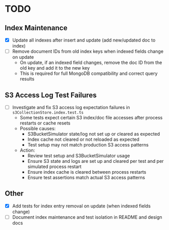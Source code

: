 # TODO

## Index Maintenance
- [x] Update all indexes after insert and update (add new/updated doc to index)
- [ ] Remove document IDs from old index keys when indexed fields change on update
  - On update, if an indexed field changes, remove the doc ID from the old key and add it to the new key
  - This is required for full MongoDB compatibility and correct query results

## S3 Access Log Test Failures
- [ ] Investigate and fix S3 access log expectation failures in `s3CollectionStore.index.test.ts`
  - Some tests expect certain S3 index/doc file accesses after process restarts or cache resets
  - Possible causes:
    - S3BucketSimulator state/log not set up or cleared as expected
    - Index cache not cleared or not reloaded as expected
    - Test setup may not match production S3 access patterns
  - Action:
    - Review test setup and S3BucketSimulator usage
    - Ensure S3 state and logs are set up and cleared per test and per simulated process restart
    - Ensure index cache is cleared between process restarts
    - Ensure test assertions match actual S3 access patterns

## Other
- [x] Add tests for index entry removal on update (when indexed fields change)
- [ ] Document index maintenance and test isolation in README and design docs
